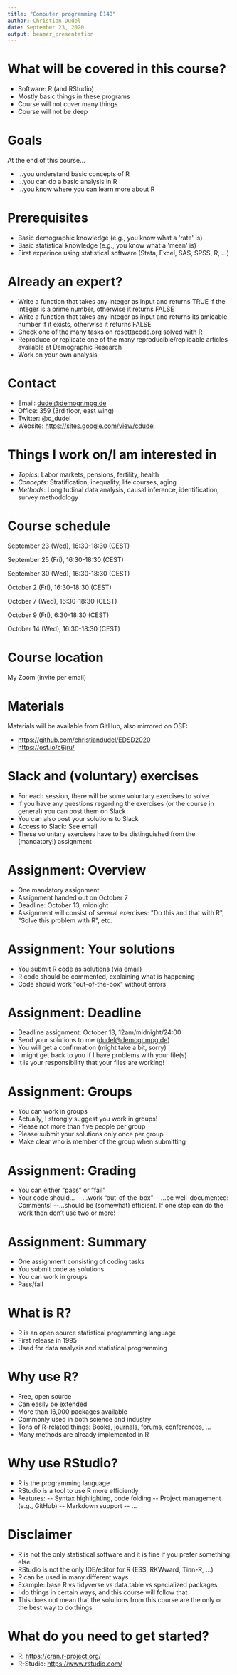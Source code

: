 ```yaml
---
title: "Computer programming E140"
author: Christian Dudel
date: September 23, 2020
output: beamer_presentation
---
```


# What will be covered in this course?
  
- Software: R (and RStudio)
- Mostly basic things in these programs
- Course will not cover many things
- Course will not be deep

# Goals

At the end of this course...

- ...you understand basic concepts of R
- ...you can do a basic analysis in R
- ...you know where you can learn more about R
    
# Prerequisites
    
- Basic demographic knowledge (e.g., you know what a 'rate' is)
- Basic statistical knowledge (e.g., you know what a 'mean' is)
- First experince using statistical software (Stata, Excel, SAS, SPSS, R, ...)
    
# Already an expert?
    
- Write a function that takes any integer as input and returns TRUE if the integer is a prime number, otherwise it returns FALSE
- Write a function that takes any integer as input and returns its amicable number if it exists, otherwise it returns FALSE
- Check one of the many tasks on rosettacode.org solved with R
- Reproduce or replicate one of the many reproducible/replicable articles available at Demographic Research
- Work on your own analysis
  
# Contact

- Email: dudel@demogr.mpg.de
- Office: 359 (3rd floor, east wing)
- Twitter: @c_dudel
- Website: https://sites.google.com/view/cdudel

# Things I work on/I am interested in

- *Topics*: Labor markets, pensions, fertility, health
- *Concepts*: Stratification, inequality, life courses, aging
- *Methods*: Longitudinal data analysis, causal inference, identification, survey methodology

# Course schedule

September 23 (Wed), 16:30-18:30 (CEST)

September 25 (Fri), 16:30-18:30 (CEST)

September 30 (Wed), 16:30-18:30 (CEST)

October 2 (Fri), 16:30-18:30 (CEST)

October 7 (Wed), 16:30-18:30 (CEST)

October 9 (Fri),  6:30-18:30 (CEST)

October 14 (Wed), 16:30-18:30 (CEST)

# Course location

My Zoom (invite per email)
  
# Materials

Materials will be available from GitHub, also mirrored on OSF:

- https://github.com/christiandudel/EDSD2020
- https://osf.io/c6jru/ 

# Slack and (voluntary) exercises

- For each session, there will be some voluntary exercises to solve
- If you have any questions regarding the exercises (or the course in general) you can post them on Slack
- You can also post your solutions to Slack
- Access to Slack: See email
- These voluntary exercises have to be distinguished from the (mandatory!) assignment
  
# Assignment: Overview

- One mandatory assignment
- Assignment handed out on October 7
- Deadline: October 13, midnight
- Assignment will consist of several exercises: "Do this and that with R", "Solve this problem with R", etc.

# Assignment: Your solutions

- You submit R code as solutions (via email)
- R code should be commented, explaining what is happening
- Code should work "out-of-the-box" without errors

# Assignment: Deadline

- Deadline assignment: October 13, 12am/midnight/24:00
- Send your solutions to me (dudel@demogr.mpg.de)
- You will get a confirmation (might take a bit, sorry)
- I might get back to you if I have problems with your file(s)
- It is your responsibility that your files are working!

# Assignment: Groups

- You can work in groups
- Actually, I strongly suggest you work in groups!
- Please not more than five people per group
- Please submit your solutions only once per group
- Make clear who is member of the group when submitting
 
# Assignment: Grading

- You can either “pass” or “fail”
- Your code should...
--...work “out-of-the-box”
--...be well-documented: Comments!
--...should be (somewhat) efficient. If one step can do the work then don’t
use two or more!

# Assignment: Summary

- One assignment consisting of coding tasks
- You submit code as solutions
- You can work in groups
- Pass/fail
 
# What is R?

- R is an open source statistical programming language
- First release in 1995
- Used for data analysis and statistical programming
  
# Why use R?

- Free, open source
- Can easily be extended
- More than 16,000 packages available
- Commonly used in both science and industry
- Tons of R-related things: Books, journals, forums, conferences, ...
- Many methods are already implemented in R

# Why use RStudio?

- R is the programming language
- RStudio is a tool to use R more efficiently
- Features:
-- Syntax highlighting, code folding
-- Project management (e.g., GitHub)
-- Markdown support
-- ...

# Disclaimer

- R is not the only statistical software and it is fine if you prefer something else
- RStudio is not the only IDE/editor for R (ESS, RKWward, Tinn-R, ...)
- R can be used in many different ways
- Example: base R vs tidyverse vs data.table vs specialized packages
- I do things in certain ways, and this course will follow that
- This does not mean that the solutions from this course are the only or the best way to do things

# What do you need to get started?

- R: https://cran.r-project.org/
- R-Studio: https://www.rstudio.com/
  
